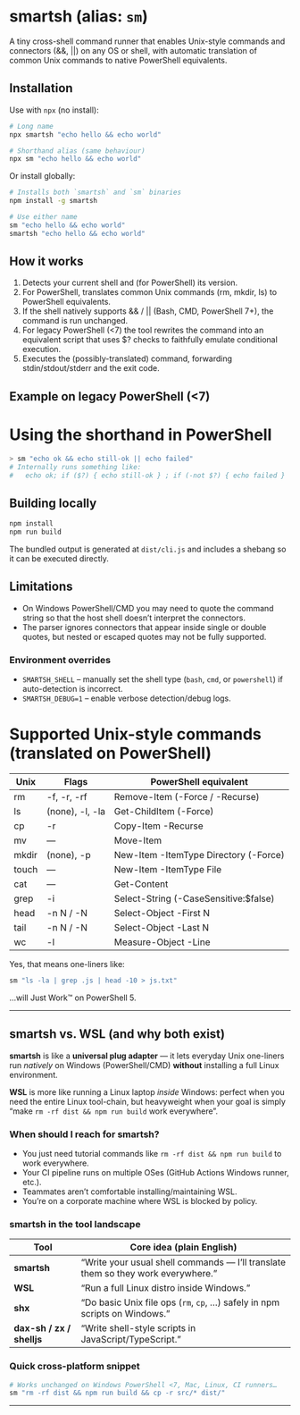 # smartsh (alias: `sm`)

A tiny cross-shell command runner that enables Unix-style commands and connectors (&&, ||) on any OS or shell, with automatic translation of common Unix commands to native PowerShell equivalents.

## Installation

Use with `npx` (no install):

```bash
# Long name
npx smartsh "echo hello && echo world"

# Shorthand alias (same behaviour)
npx sm "echo hello && echo world"
```

Or install globally:

```bash
# Installs both `smartsh` and `sm` binaries
npm install -g smartsh

# Use either name
sm "echo hello && echo world"
smartsh "echo hello && echo world"
```

## How it works

1. Detects your current shell and (for PowerShell) its version.
2. For PowerShell, translates common Unix commands (rm, mkdir, ls) to PowerShell equivalents.
3. If the shell natively supports && / || (Bash, CMD, PowerShell 7+), the command is run unchanged.
4. For legacy PowerShell (<7) the tool rewrites the command into an equivalent script that uses $? checks to faithfully emulate conditional execution.
5. Executes the (possibly-translated) command, forwarding stdin/stdout/stderr and the exit code.

## Example on legacy PowerShell (<7)

# Using the shorthand in PowerShell
```powershell
> sm "echo ok && echo still-ok || echo failed"
# Internally runs something like:
#   echo ok; if ($?) { echo still-ok } ; if (-not $?) { echo failed }
```

## Building locally

```bash
npm install
npm run build
```

The bundled output is generated at `dist/cli.js` and includes a shebang so it can be executed directly.

## Limitations

* On Windows PowerShell/CMD you may need to quote the command string so that the host shell doesn’t interpret the connectors.
* The parser ignores connectors that appear inside single or double quotes, but nested or escaped quotes may not be fully supported. 

### Environment overrides

* `SMARTSH_SHELL` – manually set the shell type (`bash`, `cmd`, or `powershell`) if auto-detection is incorrect.
* `SMARTSH_DEBUG=1` – enable verbose detection/debug logs. 

# Supported Unix-style commands (translated on PowerShell)

| Unix | Flags | PowerShell equivalent |
|------|-------|----------------------|
| rm   | -f, -r, -rf | Remove-Item (-Force / -Recurse) |
| ls   | (none), -l, -la | Get-ChildItem (-Force) |
| cp   | -r | Copy-Item -Recurse |
| mv   | — | Move-Item |
| mkdir| (none), -p | New-Item -ItemType Directory (-Force) |
| touch| — | New-Item -ItemType File |
| cat  | — | Get-Content |
| grep | -i | Select-String (-CaseSensitive:$false) |
| head | -n N / -N | Select-Object -First N |
| tail | -n N / -N | Select-Object -Last N |
| wc   | -l | Measure-Object -Line |

Yes, that means one-liners like:

```bash
sm "ls -la | grep .js | head -10 > js.txt"
```

…will Just Work™ on PowerShell 5.

---

## smartsh vs. WSL (and why both exist)

**smartsh** is like a **universal plug adapter** — it lets everyday Unix one-liners run *natively* on Windows (PowerShell/CMD) **without** installing a full Linux environment.

**WSL** is more like running a Linux laptop *inside* Windows: perfect when you need the entire Linux tool-chain, but heavyweight when your goal is simply “make `rm -rf dist && npm run build` work everywhere”.

### When should I reach for smartsh?

* You just need tutorial commands like `rm -rf dist && npm run build` to work everywhere.
* Your CI pipeline runs on multiple OSes (GitHub Actions Windows runner, etc.).
* Teammates aren’t comfortable installing/maintaining WSL.
* You’re on a corporate machine where WSL is blocked by policy.

### smartsh in the tool landscape

| Tool | Core idea (plain English) |
|------|---------------------------|
| **smartsh** | “Write your usual shell commands — I’ll translate them so they work everywhere.” |
| **WSL** | “Run a full Linux distro inside Windows.” |
| **shx** | “Do basic Unix file ops (`rm`, `cp`, …) safely in npm scripts on Windows.” |
| **dax-sh / zx / shelljs** | “Write shell-style scripts in JavaScript/TypeScript.” |

### Quick cross-platform snippet

```bash
# Works unchanged on Windows PowerShell <7, Mac, Linux, CI runners…
sm "rm -rf dist && npm run build && cp -r src/* dist/"
```

--- 